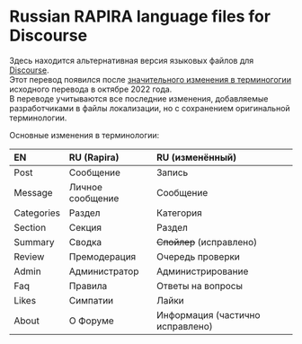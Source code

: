 Russian RAPIRA language files for Discourse
=========================================

Здесь находится альтернативная версия языковых файлов для [Discourse](https://github.com/discourse/discourse).  
Этот перевод появился после [значительного изменения в терминогогии](https://meta.discourse.org/t/quality-of-russian-translation/246837) исходного перевода в октябре 2022 года.  
В переводе учитываются все последние изменения, добавляемые разработчиками в файлы локализации, но с сохранением оригинальной терминологии.

Основные изменения в терминологии:

| EN         | RU (Rapira)      | RU (изменённый)                  |
| :--------- | :--------------- | :------------------------------- |
| Post       | Сообщение        | Запись                           |
| Message    | Личное сообщение | Сообщение                        |
| Categories | Раздел           | Категория                        |
| Section    | Секция           | Раздел                           |
| Summary    | Сводка           | ~~Спойлер~~ (исправлено)         |
| Review     | Премодерация     | Очередь проверки                 |
| Admin      | Администратор    | Администрирование                |
| Faq        | Правила          | Ответы на вопросы                |
| Likes      | Симпатии         | Лайки                            |
| About      | О Форуме         | Информация (частично исправлено) |
